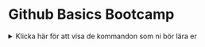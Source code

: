 # Github Basics Bootcamp

<details>
  <summary>Klicka här för att visa de kommandon som ni bör lära er</summary>

  ```
  git status
  ```

</details>

